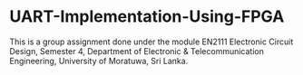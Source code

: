 # UART-Implementation-Using-FPGA
This is a group assignment done under the module EN2111 Electronic Circuit Design, Semester 4, Department of Electronic &amp; Telecommunication Engineering, University of Moratuwa, Sri Lanka.
